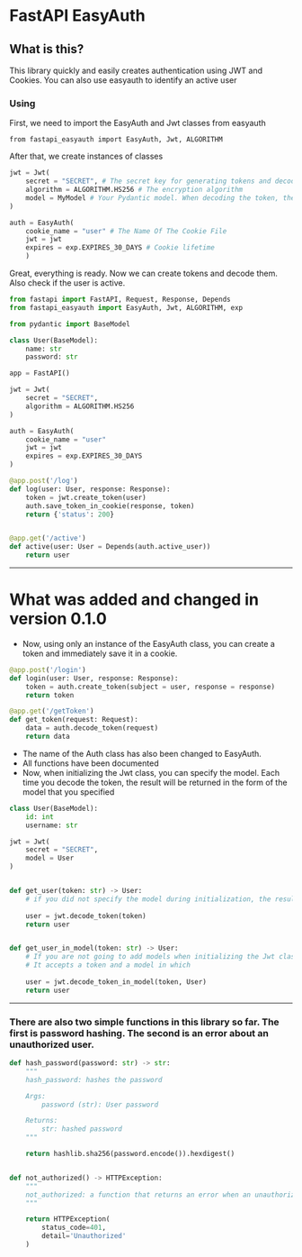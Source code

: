 # FastAPI EasyAuth #

## What is this? ##
This library quickly and easily creates authentication using JWT and Cookies. You can also use easyauth to identify an active user




### Using ###

First, we need to import the EasyAuth and Jwt classes from easyauth

    from fastapi_easyauth import EasyAuth, Jwt, ALGORITHM

After that, we create instances of classes
```python
jwt = Jwt(
    secret = "SECRET", # The secret key for generating tokens and decoding them. Keep the token secret
    algorithm = ALGORITHM.HS256 # The encryption algorithm
    model = MyModel # Your Pydantic model. When decoding the token, the result will be converted to this model
)

auth = EasyAuth(
    cookie_name = "user" # The Name Of The Cookie File
    jwt = jwt
    expires = exp.EXPIRES_30_DAYS # Cookie lifetime
    )
```

Great, everything is ready. Now we can create tokens and decode them. Also check if the user is active. 
```python
from fastapi import FastAPI, Request, Response, Depends
from fastapi_easyauth import EasyAuth, Jwt, ALGORITHM, exp

from pydantic import BaseModel

class User(BaseModel):
    name: str
    password: str

app = FastAPI()

jwt = Jwt(
    secret = "SECRET",
    algorithm = ALGORITHM.HS256
)

auth = EasyAuth(
    cookie_name = "user"
    jwt = jwt
    expires = exp.EXPIRES_30_DAYS
)

@app.post('/log')
def log(user: User, response: Response):
    token = jwt.create_token(user)
    auth.save_token_in_cookie(response, token)
    return {'status': 200}


@app.get('/active')
def active(user: User = Depends(auth.active_user))
    return user
```
----------

# What was added and changed in version 0.1.0 #

+ Now, using only an instance of the EasyAuth class, you can create a token and immediately save it in a cookie.

```python
@app.post('/login')
def login(user: User, response: Response):
    token = auth.create_token(subject = user, response = response)
    return token

@app.get('/getToken')
def get_token(request: Request):
    data = auth.decode_token(request)
    return data
```

+ The name of the Auth class has also been changed to EasyAuth.
+ All functions have been documented
+ Now, when initializing the Jwt class, you can specify the model. Each time you decode the token, the result will be returned in the form of the model that you specified

```python
class User(BaseModel):
    id: int
    username: str

jwt = Jwt(
    secret = "SECRET",
    model = User
)


def get_user(token: str) -> User:
    # if you did not specify the model during initialization, the result will be returned as a dictionary
    
    user = jwt.decode_token(token)
    return user


def get_user_in_model(token: str) -> User:
    # If you are not going to add models when initializing the Jwt class, then you can use the decode_taken_in_model function.
    # It accepts a token and a model in which
    
    user = jwt.decode_token_in_model(token, User)
    return user
```

----------
### There are also two simple functions in this library so far. The first is password hashing. The second is an error about an unauthorized user. ###

```python
def hash_password(password: str) -> str:
    """
    hash_password: hashes the password

    Args:
        password (str): User password

    Returns:
        str: hashed password
    """

    return hashlib.sha256(password.encode()).hexdigest()


def not_authorized() -> HTTPException:
    """
    not_authorized: a function that returns an error when an unauthorized user
    """

    return HTTPException(
        status_code=401,
        detail='Unauthorized'
    )
```









